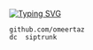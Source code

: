 [![Typing SVG](https://readme-typing-svg.demolab.com?font=Fira+Code&pause=1000&width=435&lines=kanoflouz.xyz+%E2%94%82+kardo)](https://git.io/typing-svg)

```
github.com/omeertaz
dc  siptrunk
